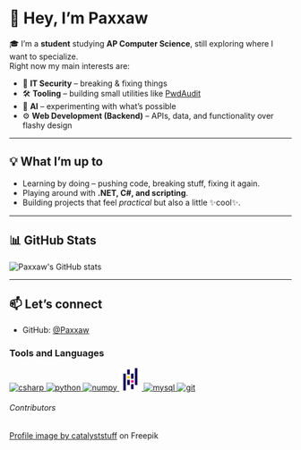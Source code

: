 # 👋 Hey, I’m Paxxaw  

🎓 I’m a **student** studying **AP Computer Science**, still exploring where I want to specialize.  
Right now my main interests are:  

- 🔐 **IT Security** – breaking & fixing things  
- 🛠 **Tooling** – building small utilities like [PwdAudit](https://github.com/Paxxaw/PwdAudit)  
- 🤖 **AI** – experimenting with what’s possible  
- ⚙️ **Web Development (Backend)** – APIs, data, and functionality over flashy design  

---

## 💡 What I’m up to  
- Learning by doing – pushing code, breaking stuff, fixing it again.  
- Playing around with **.NET, C#, and scripting**.  
- Building projects that feel *practical* but also a little ✨cool✨.  

---

## 📊 GitHub Stats  
![Paxxaw's GitHub stats](https://github-readme-stats.vercel.app/api?username=Paxxaw&show_icons=true&theme=radical)  

---

## 📫 Let’s connect  
- GitHub: [@Paxxaw](https://github.com/Paxxaw)  
<!-- - Discord: yourUsername#1234 -->
<!-- - LinkedIn: [Your Name](#) -->
<!-- - Personal Site: [paxon.dk](#) -->



<h3 align='left'>Tools and Languages</h3>
<p align='left'>
 <a href="https://learn.microsoft.com/en-us/dotnet/csharp/" target="_blank" rel="noreferrer">
  <img src="https://www.vectorlogo.zone/logos/dotnet/dotnet-icon.svg" alt="csharp" width="40" height="40"/>
</a>

<a href="https://www.python.org/" target='_blank' rel='noreferrer'>
<img src='https://www.vectorlogo.zone/logos/python/python-icon.svg' alt="python" width="40" height="40"/>
</a> 
<a href="https://numpy.org/" target='_blank' rel='noreferrer'>
<img src='https://www.vectorlogo.zone/logos/numpy/numpy-icon.svg' alt="numpy" width="40" height="40"/>
</a>
<a href="https://pandas.pydata.org/" target='_blank' rel='noreferrer'>
<img src='https://raw.githubusercontent.com/devicons/devicon/master/icons/pandas/pandas-original.svg' alt="pandas" width="40" height="40"/>
</a>
<a href="https://www.mysql.com" target='_blank' rel='noreferrer'>
<img src='https://www.vectorlogo.zone/logos/mysql/mysql-icon.svg' alt="mysql" width="40" height="40"/>
</a>
<a href="https://git-scm.com/" target='_blank' rel='noreferrer'>
<img src='https://www.vectorlogo.zone/logos/git-scm/git-scm-icon.svg' alt="git" width="40" height="40"/>
</a>

</p>

<h6>Contributors</h6>
<a href="https://www.freepik.com/free-vector/cute-man-working-computer-with-coffee-cartoon-vector-icon-illustration-people-technology-icon-concept-isolated-premium-vector-flat-cartoon-style_20188201.htm#query=computer%20cartoon&position=0&from_view=keyword&track=ais">Profile image by catalyststuff</a> on Freepik
